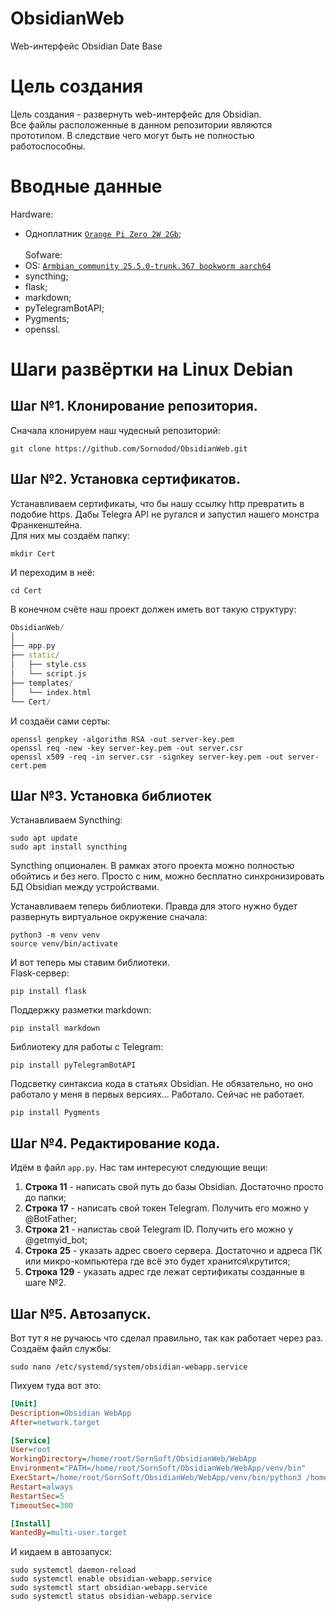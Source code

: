 # ObsidianWeb
Web-интерфейс Obsidian Date Base

# Цель создания
Цель создания - развернуть web-интерфейс для Obsidian. 
\
Все файлы расположенные в данном репозитории являются прототипом. В следствие чего могут быть не полностью работоспособны. 

# Вводные данные
Hardware: 
* Одноплатник [`Orange Pi Zero 2W 2Gb`](https://www.ozon.ru/product/mikrokompyuter-orange-pi-zero-2w-2gb-1575206629/); \
\
Sofware:
* OS: [`Armbian_community 25.5.0-trunk.367 bookworm aarch64`](https://dl.armbian.com/orangepizero2w/Bookworm_current_minimal)
* syncthing;
* flask;
* markdown;
* pyTelegramBotAPI;
* Pygments;
* openssl.


# Шаги развёртки на Linux Debian
## Шаг №1. Клонирование репозитория.
Сначала клонируем наш чудесный репозиторий:
```shell
git clone https://github.com/Sornodod/ObsidianWeb.git
```

## Шаг №2. Установка сертификатов.
Устанавливаем сертификаты, что бы нашу ссылку http превратить в подобие https. Дабы Telegra API не ругался и запустил нашего монстра Франкенштейна. \
Для них мы создаём папку:
```shell
mkdir Cert
```
И переходим в неё:
```shell
cd Cert
```
В конечном счёте наш проект должен иметь вот такую структуру:
```cpp
ObsidianWeb/
│
├── app.py
├── static/
│   ├── style.css
│   └── script.js
├── templates/
│   └── index.html
└── Cert/
```
И создаёи сами серты:
```shell
openssl genpkey -algorithm RSA -out server-key.pem
openssl req -new -key server-key.pem -out server.csr
openssl x509 -req -in server.csr -signkey server-key.pem -out server-cert.pem
```
## Шаг №3. Установка библиотек
Устанавливаем Syncthing:
```shell
sudo apt update
sudo apt install syncthing
```
Syncthing опционален. В рамках этого проекта можно полностью обойтись и без него. Просто с ним, можно бесплатно синхронизировать БД Obsidian между устройствами. 

Устанавливаем теперь библиотеки. Правда для этого нужно будет развернуть виртуальное окружение сначала:
```shell
python3 -m venv venv
source venv/bin/activate
```
И вот теперь мы ставим библиотеки. \
Flask-сервер:
```shell
pip install flask
```
Поддержку разметки markdown:
```shell
pip install markdown
```
Библиотеку для работы с Telegram:
```shell
pip install pyTelegramBotAPI
```
Подсветку синтаксиа кода в статьях Obsidian. Не обязательно, но оно работало у меня в первых версиях... Работало. Сейчас не работает.
```shell
pip install Pygments
```

## Шаг №4. Редактирование кода.
Идём в файл `app.py`. Нас там интересуют следующие вещи: 
1. **Строка 11** - написать свой путь до базы Obsidian. Достаточно просто до папки; 
2. **Строка 17** - написать свой токен Telegram. Получить его можно у @BotFather; 
3. **Строка 21** - напистаь свой Telegram ID. Получить его можно у @getmyid_bot; 
4. **Строка 25** - указать адрес своего сервера. Достаточно и адреса ПК или микро-компьютера где всё это будет хранится\крутится; 
5. **Строка 129** - указать адрес где лежат сертификаты созданные в шаге №2. 


## Шаг №5. Автозапуск.
Вот тут я не ручаюсь что сделал правильно, так как работает через раз. 
Создаём файл службы:
```shell
sudo nano /etc/systemd/system/obsidian-webapp.service
```
Пихуем туда вот это:
```ini
[Unit]
Description=Obsidian WebApp
After=network.target

[Service]
User=root
WorkingDirectory=/home/root/SornSoft/ObsidianWeb/WebApp
Environment="PATH=/home/root/SornSoft/ObsidianWeb/WebApp/venv/bin"
ExecStart=/home/root/SornSoft/ObsidianWeb/WebApp/venv/bin/python3 /home/root/SornSoft/ObsidianWeb/WebApp/app.py
Restart=always
RestartSec=5
TimeoutSec=300

[Install]
WantedBy=multi-user.target
```
И кидаем в автозапуск:
```shell
sudo systemctl daemon-reload
sudo systemctl enable obsidian-webapp.service
sudo systemctl start obsidian-webapp.service
sudo systemctl status obsidian-webapp.service
```
